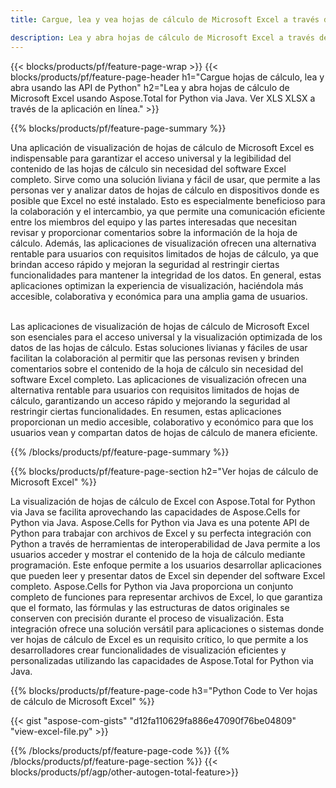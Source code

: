 ```yaml
---
title: Cargue, lea y vea hojas de cálculo de Microsoft Excel a través de Python 

description: Lea y abra hojas de cálculo de Microsoft Excel a través de su aplicación Python.
---
```


{{< blocks/products/pf/feature-page-wrap >}}
{{< blocks/products/pf/feature-page-header h1="Cargue hojas de cálculo, lea y abra usando las API de Python" h2="Lea y abra hojas de cálculo de Microsoft Excel usando Aspose.Total for Python via Java. Ver XLS XLSX a través de la aplicación en línea." >}}

{{% blocks/products/pf/feature-page-summary %}}

Una aplicación de visualización de hojas de cálculo de Microsoft Excel es indispensable para garantizar el acceso universal y la legibilidad del contenido de las hojas de cálculo sin necesidad del software Excel completo. Sirve como una solución liviana y fácil de usar, que permite a las personas ver y analizar datos de hojas de cálculo en dispositivos donde es posible que Excel no esté instalado. Esto es especialmente beneficioso para la colaboración y el intercambio, ya que permite una comunicación eficiente entre los miembros del equipo y las partes interesadas que necesitan revisar y proporcionar comentarios sobre la información de la hoja de cálculo. Además, las aplicaciones de visualización ofrecen una alternativa rentable para usuarios con requisitos limitados de hojas de cálculo, ya que brindan acceso rápido y mejoran la seguridad al restringir ciertas funcionalidades para mantener la integridad de los datos. En general, estas aplicaciones optimizan la experiencia de visualización, haciéndola más accesible, colaborativa y económica para una amplia gama de usuarios. <br /><br />

Las aplicaciones de visualización de hojas de cálculo de Microsoft Excel son esenciales para el acceso universal y la visualización optimizada de los datos de las hojas de cálculo. Estas soluciones livianas y fáciles de usar facilitan la colaboración al permitir que las personas revisen y brinden comentarios sobre el contenido de la hoja de cálculo sin necesidad del software Excel completo. Las aplicaciones de visualización ofrecen una alternativa rentable para usuarios con requisitos limitados de hojas de cálculo, garantizando un acceso rápido y mejorando la seguridad al restringir ciertas funcionalidades. En resumen, estas aplicaciones proporcionan un medio accesible, colaborativo y económico para que los usuarios vean y compartan datos de hojas de cálculo de manera eficiente.

{{% /blocks/products/pf/feature-page-summary  %}}

{{% blocks/products/pf/feature-page-section  h2="Ver hojas de cálculo de Microsoft Excel" %}}

La visualización de hojas de cálculo de Excel con Aspose.Total for Python via Java se facilita aprovechando las capacidades de Aspose.Cells for Python via Java. Aspose.Cells for Python via Java es una potente API de Python para trabajar con archivos de Excel y su perfecta integración con Python a través de herramientas de interoperabilidad de Java permite a los usuarios acceder y mostrar el contenido de la hoja de cálculo mediante programación. Este enfoque permite a los usuarios desarrollar aplicaciones que pueden leer y presentar datos de Excel sin depender del software Excel completo. Aspose.Cells for Python via Java proporciona un conjunto completo de funciones para representar archivos de Excel, lo que garantiza que el formato, las fórmulas y las estructuras de datos originales se conserven con precisión durante el proceso de visualización. Esta integración ofrece una solución versátil para aplicaciones o sistemas donde ver hojas de cálculo de Excel es un requisito crítico, lo que permite a los desarrolladores crear funcionalidades de visualización eficientes y personalizadas utilizando las capacidades de Aspose.Total for Python via Java.

{{% blocks/products/pf/feature-page-code h3="Python Code to Ver hojas de cálculo de Microsoft Excel" %}}

{{< gist "aspose-com-gists" "d12fa110629fa886e47090f76be04809" "view-excel-file.py" >}}

{{% /blocks/products/pf/feature-page-code  %}}
{{% /blocks/products/pf/feature-page-section %}}
{{< blocks/products/pf/agp/other-autogen-total-feature>}}